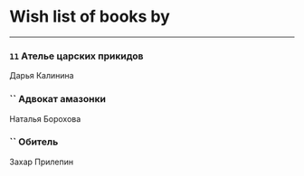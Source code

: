 # Wish list of books by [](https://ok.ru/profile/536771522733)
---

### `11` Ателье царских прикидов
Дарья Калинина

### `` Адвокат амазонки
Наталья Борохова

### `` Обитель
Захар Прилепин

